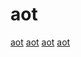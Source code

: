 # aot

[aot](https://github.com/MobiVM/robovm)
[aot](https://github.com/bjorn3/rustc_codegen_cranelift)
[aot](https://github.com/scala-native/scala-native)
[aot](https://github.com/MrSmith33/vox)

